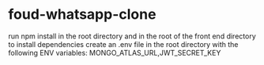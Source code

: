# foud-whatsapp-clone

run npm install in the root directory and in the root of the front end directory to install dependencies
create an .env file in the root directory with the following ENV variables:
    MONGO_ATLAS_URL,JWT_SECRET_KEY
